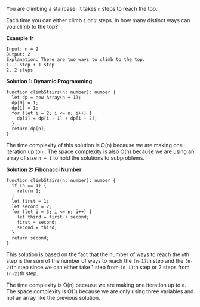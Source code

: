 You are climbing a staircase. It takes `n` steps to reach the top.

Each time you can either climb `1` or `2` steps. In how many distinct ways can you climb to the top?

**Example 1:**

```
Input: n = 2
Output: 2
Explanation: There are two ways to climb to the top.
1. 1 step + 1 step
2. 2 steps
```

**Solution 1: Dynamic Programming**

```tsx
function climbStairs(n: number): number {
  let dp = new Array(n + 1);
  dp[0] = 1;
  dp[1] = 1;
  for (let i = 2; i <= n; i++) {
    dp[i] = dp[i - 1] + dp[i - 2];
  }
  return dp[n];
}
```

The time complexity of this solution is O(n) because we are making one iteration up to `n`. The space complexity is also O(n) because we are using an array of size `n + 1` to hold the solutions to subproblems.

**Solution 2: Fibonacci Number**

```tsx
function climbStairs(n: number): number {
  if (n == 1) {
    return 1;
  }
  let first = 1;
  let second = 2;
  for (let i = 3; i <= n; i++) {
    let third = first + second;
    first = second;
    second = third;
  }
  return second;
}
```

This solution is based on the fact that the number of ways to reach the `n`th step is the sum of the number of ways to reach the `(n-1)`th step and the `(n-2)`th step since we can either take 1 step from `(n-1)`th step or 2 steps from `(n-2)`th step.

The time complexity is O(n) because we are making one iteration up to `n`. The space complexity is O(1) because we are only using three variables and not an array like the previous solution.
